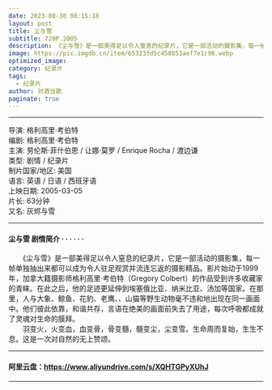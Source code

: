 ```yaml
---
date: 2023-08-30 08:15:18
layout: post
title: 尘与雪
subtitle: 720P.2005
description: 《尘与雪》是一部美得足以令人窒息的纪录片，它是一部活动的摄影集，每一帧单独抽出来都可以成为令人驻足观赏并流连忘返的摄影精品。影片始动于1999年，加拿大籍摄影师格利高里·考伯特（Gregory Colbert）的作品受到许多收藏家的青睐...
image: https://pic.imgdb.cn/item/65323fd5c458853aef7e1c96.webp
optimized_image: 
category: 纪录片
tags: 
  - 纪录片
author: 对酒当歌
paginate: true
---
```


---

导演: 格利高里·考伯特  
编剧: 格利高里·考伯特  
主演: 劳伦斯·菲什伯恩 / 让娜·莫罗 / Enrique Rocha / 渡边谦  
类型: 剧情 / 纪录片  
制片国家/地区: 美国  
语言: 英语 / 日语 / 西班牙语  
上映日期: 2005-03-05  
片长: 63分钟  
又名: 灰烬与雪  

---

#### 尘与雪 剧情简介 · · · · · ·

　　《尘与雪》是一部美得足以令人窒息的纪录片，它是一部活动的摄影集，每一帧单独抽出来都可以成为令人驻足观赏并流连忘返的摄影精品。影片始动于1999年，加拿大籍摄影师格利高里·考伯特（Gregory Colbert）的作品受到许多收藏家的青睐。在此之后，他的足迹更延伸到埃塞俄比亚、纳米比亚、汤加等国家。在那里，人与大象、鲸鱼、花豹、老鹰、、山猫等野生动物毫不违和地出现在同一画面中。他们彼此依靠，和谐共存，言语在绝美的画面前失去了用途，每次呼吸都成就了灵魂对生命的膜拜。  
　　羽变火，火变血，血变骨，骨变髓，髓变尘，尘变雪。生命周而复始，生生不息。这是一次对自然的无上赞颂。

---

#### 阿里云盘：<https://www.aliyundrive.com/s/XQHTGPyXUhJ>

---
